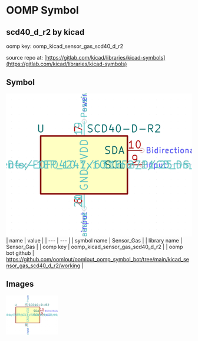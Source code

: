 # OOMP Symbol  
## scd40_d_r2  by kicad  
  
oomp key: oomp_kicad_sensor_gas_scd40_d_r2  
  
source repo at: [https://gitlab.com/kicad/libraries/kicad-symbols](https://gitlab.com/kicad/libraries/kicad-symbols)  
## Symbol  
  
[![working.png](working_600.png)](working.png)  
| name | value | 
| --- | --- | 
| symbol name | Sensor_Gas | 
| library name | Sensor_Gas | 
| oomp key | oomp_kicad_sensor_gas_scd40_d_r2 | 
| oomp bot github | https://github.com/oomlout/oomlout_oomp_symbol_bot/tree/main/kicad_sensor_gas_scd40_d_r2/working | 
## Images  
  
[![working.png](working_140.png)](working.png)  
